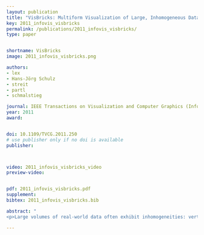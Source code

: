 ```yaml
---
layout: publication
title: "VisBricks: Multiform Visualization of Large, Inhomogeneous Data "
key: 2011_infovis_visbricks
permalink: /publications/2011_infovis_visbricks/
type: paper


shortname: VisBricks
image: 2011_infovis_visbricks.png

authors:
- lex
- Hans-Jörg Schulz
- streit
- partl
- schmalstieg

journal: IEEE Transactions on Visualization and Computer Graphics (InfoVis '11), 17(12), pp. 2291-2300
year: 2011
award: 


doi: 10.1109/TVCG.2011.250
# use publisher only if no doi is available
publisher: 



video: 2011_infovis_visbricks_video
preview-video:


pdf: 2011_infovis_visbricks.pdf
supplement:
bibtex: 2011_infovis_visbricks.bib

abstract: "
<p>Large volumes of real-world data often exhibit inhomogeneities: vertically in the form of correlated or independent dimensions and horizontally in the form of clustered or scattered data items. In essence, these inhomogeneities form the patterns in the data that researchers are trying to find and understand. Sophisticated statistical methods are available to reveal these patterns, however, the visualization of their outcomes is mostly still performed in a one-view-fits-all manner. In contrast, our novel visualization approach, VisBricks, acknowledges the inhomogeneity of the data and the need for different visualizations that suit the individual characteristics of the different data subsets. The overall visualization of the entire data set is patched together from smaller visualizations, there is one VisBrick for each cluster in each group of interdependent dimensions. Whereas the total impression of all VisBricks together gives a comprehensive high-level overview of the different groups of data, each VisBrick independently shows the details of the group of data it represents. State-of-the-art brushing and visual linking between all VisBricks furthermore allows the comparison of the groupings and the distribution of data items among them. In this paper, we introduce the VisBricks visualization concept, discuss its design rationale and implementation, and demonstrate its usefulness by applying it to a use case from the field of biomedicine.</p>"

---
```

